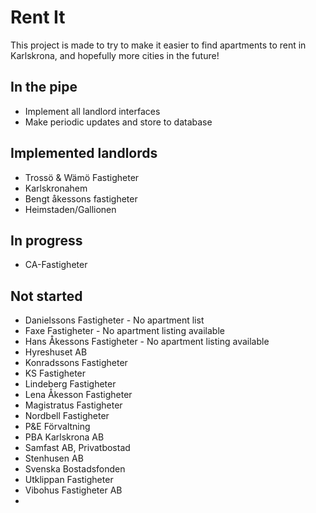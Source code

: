 # Rent It

This project is made to try to make it easier to find apartments to rent in Karlskrona, and hopefully
more cities in the future!

## In the pipe
* Implement all landlord interfaces
* Make periodic updates and store to database


## Implemented landlords
* Trossö & Wämö Fastigheter
* Karlskronahem
* Bengt åkessons fastigheter
* Heimstaden/Gallionen

## In progress
* CA-Fastigheter

## Not started
* Danielssons Fastigheter - No apartment list
* Faxe Fastigheter - No apartment listing available
* Hans Åkessons Fastigheter - No apartment listing available
* Hyreshuset AB
* Konradssons Fastigheter
* KS Fastigheter
* Lindeberg Fastigheter
* Lena Åkesson Fastigheter
* Magistratus Fastigheter
* Nordbell Fastigheter
* P&E Förvaltning
* PBA Karlskrona AB
* Samfast AB, Privatbostad
* Stenhusen AB
* Svenska Bostadsfonden
* Utklippan Fastigheter
* Vibohus Fastigheter AB
* 
